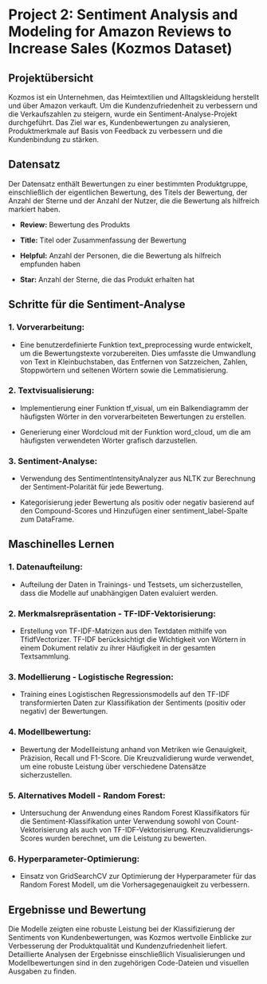# Project 2: Sentiment Analysis and Modeling for Amazon Reviews to Increase Sales (Kozmos Dataset)

## Projektübersicht
Kozmos ist ein Unternehmen, das Heimtextilien und Alltagskleidung herstellt und über Amazon verkauft. Um die Kundenzufriedenheit zu verbessern und die Verkaufszahlen zu steigern, wurde ein Sentiment-Analyse-Projekt durchgeführt. Das Ziel war es, Kundenbewertungen zu analysieren, Produktmerkmale auf Basis von Feedback zu verbessern und die Kundenbindung zu stärken.

## Datensatz
Der Datensatz enthält Bewertungen zu einer bestimmten Produktgruppe, einschließlich der eigentlichen Bewertung, des Titels der Bewertung, der Anzahl der Sterne und der Anzahl der Nutzer, die die Bewertung als hilfreich markiert haben.

- **Review:** Bewertung des Produkts

- **Title:** Titel oder Zusammenfassung der Bewertung

- **Helpful:** Anzahl der Personen, die die Bewertung als hilfreich empfunden haben

- **Star:** Anzahl der Sterne, die das Produkt erhalten hat

## Schritte für die Sentiment-Analyse
### 1. Vorverarbeitung:
  
- Eine benutzerdefinierte Funktion text_preprocessing wurde entwickelt, um die Bewertungstexte vorzubereiten. Dies umfasste die Umwandlung von Text in Kleinbuchstaben, das Entfernen von Satzzeichen, Zahlen, Stoppwörtern und seltenen Wörtern sowie die Lemmatisierung.


### 2. Textvisualisierung:

- Implementierung einer Funktion tf_visual, um ein Balkendiagramm der häufigsten Wörter in den vorverarbeiteten Bewertungen zu erstellen.
  
- Generierung einer Wordcloud mit der Funktion word_cloud, um die am häufigsten verwendeten Wörter grafisch darzustellen.

  
### 3. Sentiment-Analyse:

- Verwendung des SentimentIntensityAnalyzer aus NLTK zur Berechnung der Sentiment-Polarität für jede Bewertung.
  
- Kategorisierung jeder Bewertung als positiv oder negativ basierend auf den Compound-Scores und Hinzufügen einer sentiment_label-Spalte zum DataFrame.

  
## Maschinelles Lernen
### 1. Datenaufteilung:

- Aufteilung der Daten in Trainings- und Testsets, um sicherzustellen, dass die Modelle auf unabhängigen Daten evaluiert werden.
  
### 2. Merkmalsrepräsentation - TF-IDF-Vektorisierung:

- Erstellung von TF-IDF-Matrizen aus den Textdaten mithilfe von TfidfVectorizer. TF-IDF berücksichtigt die Wichtigkeit von Wörtern in einem Dokument relativ zu ihrer Häufigkeit in der gesamten Textsammlung.
  
### 3. Modellierung - Logistische Regression:

- Training eines Logistischen Regressionsmodells auf den TF-IDF transformierten Daten zur Klassifikation der Sentiments (positiv oder negativ) der Bewertungen.

### 4. Modellbewertung:

- Bewertung der Modellleistung anhand von Metriken wie Genauigkeit, Präzision, Recall und F1-Score. Die Kreuzvalidierung wurde verwendet, um eine robuste Leistung über verschiedene Datensätze sicherzustellen.

### 5. Alternatives Modell - Random Forest:

- Untersuchung der Anwendung eines Random Forest Klassifikators für die Sentiment-Klassifikation unter Verwendung sowohl von Count-Vektorisierung als auch von TF-IDF-Vektorisierung. Kreuzvalidierungs-Scores wurden berechnet, um die Leistung zu bewerten.

### 6. Hyperparameter-Optimierung:

- Einsatz von GridSearchCV zur Optimierung der Hyperparameter für das Random Forest Modell, um die Vorhersagegenauigkeit zu verbessern.

## Ergebnisse und Bewertung
Die Modelle zeigten eine robuste Leistung bei der Klassifizierung der Sentiments von Kundenbewertungen, was Kozmos wertvolle Einblicke zur Verbesserung der Produktqualität und Kundenzufriedenheit liefert. Detaillierte Analysen der Ergebnisse einschließlich Visualisierungen und Modellbewertungen sind in den zugehörigen Code-Dateien und visuellen Ausgaben zu finden.
